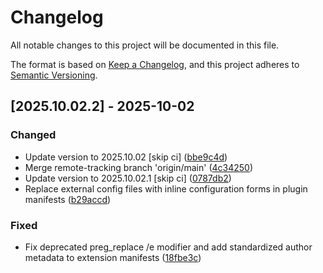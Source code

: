# Changelog

All notable changes to this project will be documented in this file.

The format is based on [Keep a Changelog](https://keepachangelog.com/en/1.0.0/),
and this project adheres to [Semantic Versioning](https://semver.org/spec/v2.0.0.html).

## [2025.10.02.2] - 2025-10-02

### Changed

* Update version to 2025.10.02 [skip ci] ([bbe9c4d](https://github.com/N6REJ/bears_aichatbot/commit/bbe9c4d))
* Merge remote-tracking branch 'origin/main' ([4c34250](https://github.com/N6REJ/bears_aichatbot/commit/4c34250))
* Update version to 2025.10.02.1 [skip ci] ([0787db2](https://github.com/N6REJ/bears_aichatbot/commit/0787db2))
* Replace external config files with inline configuration forms in plugin manifests ([b29accd](https://github.com/N6REJ/bears_aichatbot/commit/b29accd))

### Fixed

* Fix deprecated preg_replace /e modifier and add standardized author metadata to extension manifests ([18fbe3c](https://github.com/N6REJ/bears_aichatbot/commit/18fbe3c))

